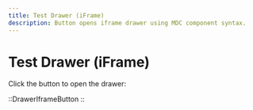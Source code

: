 ```yaml
---
title: Test Drawer (iFrame)
description: Button opens iframe drawer using MDC component syntax.
---
```


# Test Drawer (iFrame)

Click the button to open the drawer:

::DrawerIframeButton
::




